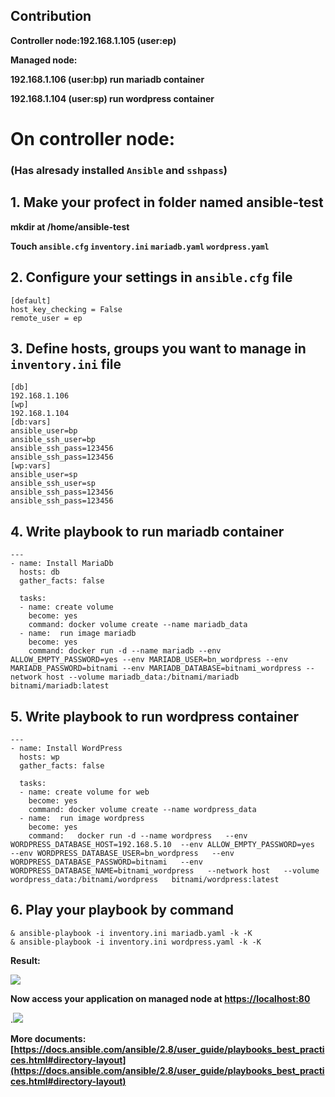 ## Contribution
**Controller node:192.168.1.105 (user:ep)**

**Managed node:** 

**192.168.1.106 (user:bp) run mariadb container**

**192.168.1.104 (user:sp) run wordpress container**
# On controller node:
### (Has alresady installed `Ansible` and `sshpass`)


## 1. Make your profect in folder named ansible-test
**mkdir at /home/ansible-test**

**Touch `ansible.cfg` `inventory.ini` `mariadb.yaml` `wordpress.yaml`**

## 2. Configure your settings in `ansible.cfg` file
```
[default]
host_key_checking = False
remote_user = ep
  ```
## 3. Define hosts, groups you want to manage in `inventory.ini` file
```
[db]
192.168.1.106
[wp]
192.168.1.104
[db:vars]
ansible_user=bp
ansible_ssh_user=bp
ansible_ssh_pass=123456
ansible_ssh_pass=123456
[wp:vars]
ansible_user=sp
ansible_ssh_user=sp
ansible_ssh_pass=123456
ansible_ssh_pass=123456
  ```
## 4. Write playbook to run mariadb container
```
---
- name: Install MariaDb
  hosts: db
  gather_facts: false

  tasks:
  - name: create volume
    become: yes
    command: docker volume create --name mariadb_data
  - name:  run image mariadb
    become: yes
    command: docker run -d --name mariadb --env ALLOW_EMPTY_PASSWORD=yes --env MARIADB_USER=bn_wordpress --env MARIADB_PASSWORD=bitnami --env MARIADB_DATABASE=bitnami_wordpress --network host --volume mariadb_data:/bitnami/mariadb bitnami/mariadb:latest

```
## 5. Write playbook to run wordpress container
```
---
- name: Install WordPress
  hosts: wp
  gather_facts: false

  tasks:
  - name: create volume for web
    become: yes
    command: docker volume create --name wordpress_data
  - name:  run image wordpress
    become: yes
    command:   docker run -d --name wordpress   --env WORDPRESS_DATABASE_HOST=192.168.5.10  --env ALLOW_EMPTY_PASSWORD=yes   --env WORDPRESS_DATABASE_USER=bn_wordpress   --env WORDPRESS_DATABASE_PASSWORD=bitnami   --env WORDPRESS_DATABASE_NAME=bitnami_wordpress   --network host   --volume wordpress_data:/bitnami/wordpress   bitnami/wordpress:latest

```
## 6. Play your playbook by command
```
& ansible-playbook -i inventory.ini mariadb.yaml -k -K
& ansible-playbook -i inventory.ini wordpress.yaml -k -K

```

**Result:**

<img src="https://scontent.fhan7-1.fna.fbcdn.net/v/t1.15752-9/183728289_504855450872346_4979660670135081098_n.png?_nc_cat=103&ccb=1-3&_nc_sid=ae9488&_nc_ohc=sPW3tvzmB9IAX-qgcpw&_nc_ht=scontent.fhan7-1.fna&oh=a56258ee2c2766d064dfccca207bd88c&oe=60BEEDC8">

  **Now access your application on managed node at [https://localhost:80](https://localhost:80)**
  
  .<img src="https://scontent.fhan7-1.fna.fbcdn.net/v/t1.15752-9/181454173_2836190489974120_3430845270581643751_n.png?_nc_cat=103&ccb=1-3&_nc_sid=ae9488&_nc_ohc=WnfmthD_j94AX9jFjxv&_nc_ht=scontent.fhan7-1.fna&oh=cd93527171e757839fa54713c197c95c&oe=60C08762">
  
  **More documents: [https://docs.ansible.com/ansible/2.8/user_guide/playbooks_best_practices.html#directory-layout](https://docs.ansible.com/ansible/2.8/user_guide/playbooks_best_practices.html#directory-layout)**
